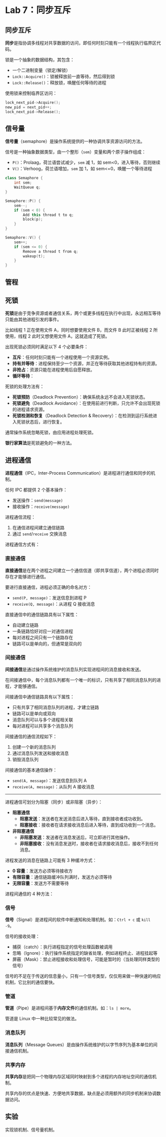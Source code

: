 # Lab 7：同步互斥

## 同步互斥

**同步**是指协调多线程对共享数据的访问，即任何时刻只能有一个线程执行临界区代码。

锁是一个抽象的数据结构，其包含：

- 一个二进制变量（锁定/解锁）
- `Lock::Acquire()`：锁被释放前一直等待，然后得到锁
- `Lock::Release()`：释放锁，唤醒任何等待的进程

使用锁来控制临界区访问：

```c++
lock_next_pid->Acquire();
new_pid = next_pid++;
lock_next_pid->Release();
```

## 信号量

**信号量**（semaphore）是操作系统提供的一种协调共享资源访问的方法。

信号是一种抽象数据类型，由一个整形（`sem`）变量和两个原子操作组成：

- `P()`：Prolaag，荷兰语尝试减少，`sem` 减 1，如 sem<0，进入等待，否则继续
- `V()`：Verhoog，荷兰语增加，`sem` 加 1，如 sem<=0，唤醒一个等待进程

```c++
class Semaphore {
    int sem;
    WaitQueue q;
}

Semaphore::P() {
    sem--;
    if (sem < 0) {
        Add this thread t to q;
        block(p);
    }
}

Semaphore::V() {
    sem++;
    if (sem <= 0) {
        Remove a thread t from q;
        wakeup(t);
    }
}
```

## 管程

## 死锁

**死锁**是由于竞争资源或者通信关系，两个或更多线程在执行中出现，永远相互等待只能由其他进程引发的事件。

比如线程 1 正在使用文件 A，同时想要使用文件 B，而文件 B 此时正被线程 2 所使用，线程 2 此时又想使用文件 A，这就造成了死锁。

出现死锁必须同时满足以下 4 个必要条件：

- **互斥**：任何时刻只能有一个进程使用一个资源实例。
- **持有并等待**：进程保持至少一个资源，并正在等待获取其他进程持有的资源。
- **非抢占**：资源只能在进程使用后自愿释放。
- **循环等待**：

死锁的处理方法有：

- **死锁预防**（Deadlock Prevention）：确保系统永远不会进入死锁状态。
- **死锁避免**（Deadlock Avoidance）：在使用前进行判断，只允许不会出现死锁的进程请求资源。
- **死锁检测和恢复**（Deadlock Detection & Recovery）：在检测到运行系统进入死锁状态后，进行恢复。

通常操作系统忽略死锁，由应用进程处理死锁。

**银行家算法**是死锁避免的一种方法。

## 进程通信

**进程通信**（IPC，Inter-Process Communication）是进程进行通信和同步的机制。

任何 IPC 都提供 2 个基本操作：

- 发送操作：`send(message)`
- 接收操作：`receive(message)`

进程通信流程：

1. 在通信进程间建立通信链路
2. 通过 `send`/`receive` 交换消息

进程通信方式有：

### 直接通信

**直接通信**是在两个进程之间建立一个通信信道（即共享信道），两个进程必须同时存在才能够进行通信。

要进行直接通信，进程必须正确的命名对方：

- `send(P, message)`：发送信息到进程 P
- `receive(Q, message)`：从进程 Q 接收消息

直接通信中的通信链路具有以下属性：

- 自动建立链路
- 一条链路恰好对应一对通信进程
- 每对进程之间只有一个链路存在
- 链路可以是单向的，但通常是双向的

### 间接通信

**间接通信**是通过操作系统维护的消息队列实现进程间的消息接收和发送。

在间接通信中，每个消息队列都有一个唯一的标识，只有共享了相同消息队列的进程，才能够通信。

间接通信中通信链路具有以下属性：

- 只有共享了相同消息队列的进程，才建立链路
- 链路可以是单向或双向
- 消息队列可以与多个进程相关联
- 每对进程可以共享多个消息队列

间接通信的通信流程如下：

1. 创建一个新的消息队列
2. 通过消息队列发送和接收消息
3. 销毁消息队列

间接通信的基本通信操作：

- `send(A, message)`：发送信息到队列 A
- `receive(A, message)`：从队列 A 接收消息

---

进程通信可划分为阻塞（同步）或非阻塞（异步）：

- **阻塞通信**
  - **阻塞发送**：发送者在发送消息后进入等待，直到接收者成功收到。
  - **阻塞接收**：接收者在请求接收消息后进入等待，直到成功收到一个消息。
- **非阻塞通信**
  - **非阻塞发送**：发送者在消息发送后，可立即进行其他操作。
  - **非阻塞接收**：没有消息发送时，接收者在请求接收消息后，接收不到任何消息。

进程发送的消息在链路上可能有 3 种缓冲方式：

- **0 容量**：发送方必须等待接收方
- **有限容量**：通信链路缓冲队列满时，发送方必须等待
- **无限容量**：发送方不需要等待

进程间通信的 4 种方法：

### 信号

**信号**（Signal）是进程间的软件中断通知和处理机制。如：`Ctrl + c` 或 `kill -9`。

信号的接收处理：

- 捕获（catch）：执行进程指定的信号处理函数被调用
- 忽略（Ignore）：执行操作系统指定的缺省处理，例如进程终止、进程挂起等
- 屏蔽（Mask）：禁止进程接收和处理信号，可能是暂时的（当处理同样类型的信号）

信号的不足在于传送的信息量小，只有一个信号类型，仅仅用来做一种快速的响应机制，它比别的通信要快。

### 管道

**管道**（Pipe）是进程间基于**内存文件**的通信机制。如：`ls | more`。

管道是 Linux 中一种比较常见的做法。

### 消息队列

**消息队列**（Message Queues）是由操作系统维护的以字节序列为基本单位的间接通信机制。

### 共享内存

**共享内存**是把同一个物理内存区域同时映射到多个进程的内存地址空间的通信机制。

共享内存的优点是快速、方便地共享数据，缺点是必须用额外的同步机制来协调数据访问。

## 实验

实现锁机制、信号量机制。
